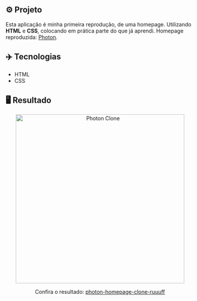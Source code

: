## ⚙️ Projeto
Esta aplicação é minha primeira reprodução, de uma homepage. Utilizando **HTML** e **CSS**, colocando em prática parte do que já aprendi. Homepage reproduzida: <a href="https://html5up.net/photon">Photon</a>.


## ✈️ Tecnologias
- HTML
- CSS

## 🖥️ Resultado
<div align="center">
  <img alt="Photon Clone" src="https://i.imgur.com/bn3sbun.png" width="450px"> 
  <p>Confira o resultado: <a href="https://photon-ui-ruuuff.netlify.app">photon-homepage-clone-ruuuff</a></p>
</div>
